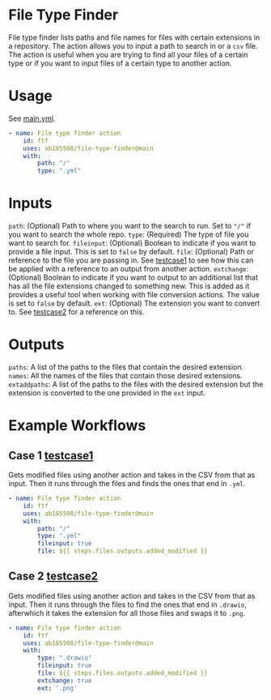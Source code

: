 # File Type Finder

File type finder lists paths and file names for files with certain extensions in a repository. The action allows you to input a path to search in or a `csv` file. The action is useful when you are trying to find all your files of a certain type or if you want to input files of a certain type to another action.

# Usage

See [main.yml](.github/workflows/main.yml).

```yaml
- name: File type finder action
    id: ftf
    uses: ab185508/file-type-finder@main
    with:
        path: "/"
        type: ".yml"
```

# Inputs
```path```: (Optional) Path to where you want to the search to run. Set to `"/"` if you want to search the whole repo.
```type```: (Required) The type of file you want to search for.
```fileinput```: (Optional) Boolean to indicate if you want to provide a file input. This is set to `false` by default.
```file```: (Optional) Path or reference to the file you are passing in. See [testcase1](.github/workflows/testcase1.yml) to see how this can be applied with a reference to an output from another action.
```extchange```: (Optional) Boolean to indicate if you want to output to an additional list that has all the file extensions changed to something new. This is added as it provides a useful tool when working with file conversion actions. The value is set to `false` by default.
```ext```: (Optional) The extension you want to convert to. See [testcase2](.github/workflows/testcase2.yml) for a reference on this.

# Outputs
```paths```: A list of the paths to the files that contain the desired extension.
```names```: All the names of the files that contain those desired extensions.
```extaddpaths```: A list of the paths to the files with the desired extension but the extension is converted to the one provided in the `ext` input.

# Example Workflows

## Case 1 [testcase1](.github/workflows/testcase1.yml) 

Gets modified files using another action and takes in the CSV from that as input. Then it runs through the files and finds the ones that end in `.yml`.

```yaml
- name: File type finder action
    id: ftf
    uses: ab185508/file-type-finder@main
    with:
        path: "/"
        type: ".yml"
        fileinput: true
        file: ${{ steps.files.outputs.added_modified }}
```

## Case 2 [testcase2](.github/workflows/testcase2.yml) 

Gets modified files using another action and takes in the CSV from that as input. Then it runs through the files to find the ones that end in `.drawio`, afterwhich it takes the extension for all those files and swaps it to `.png`.

```yaml
- name: File type finder action
    id: ftf
    uses: ab185508/file-type-finder@main
    with:
        type: ".drawio"
        fileinput: true
        file: ${{ steps.files.outputs.added_modified }}
        extchange: true
        ext: '.png'
```